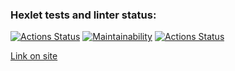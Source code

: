 ### Hexlet tests and linter status:
[![Actions Status](https://github.com/datsenko-md/fullstack-javascript-project-11/workflows/hexlet-check/badge.svg)](https://github.com/datsenko-md/fullstack-javascript-project-11/actions)
[![Maintainability](https://api.codeclimate.com/v1/badges/a15583e38433dc87c07b/maintainability)](https://codeclimate.com/github/datsenko-md/fullstack-javascript-project-11/maintainability)
[![Actions Status](https://github.com/datsenko-md/fullstack-javascript-project-11/workflows/check/badge.svg)](https://github.com/datsenko-md/fullstack-javascript-project-11/actions)

[Link on site](https://fullstack-javascript-project-11-zeta.vercel.app/)